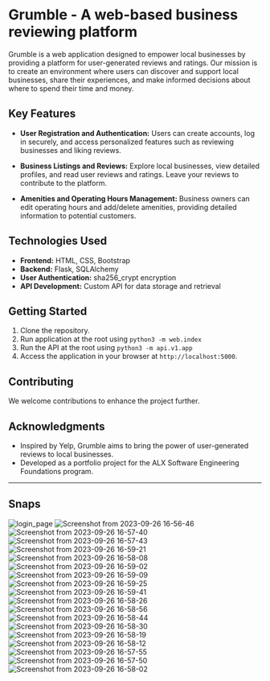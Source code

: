 # Grumble - A web-based business reviewing platform

Grumble is a web application designed to empower local businesses by providing a platform for user-generated reviews and ratings. Our mission is to create an environment where users can discover and support local businesses, share their experiences, and make informed decisions about where to spend their time and money.

## Key Features

- **User Registration and Authentication:** Users can create accounts, log in securely, and access personalized features such as reviewing businesses and liking reviews.

- **Business Listings and Reviews:** Explore local businesses, view detailed profiles, and read user reviews and ratings. Leave your reviews to contribute to the platform.

- **Amenities and Operating Hours Management:** Business owners can edit operating hours and add/delete amenities, providing detailed information to potential customers.

## Technologies Used

- **Frontend:** HTML, CSS, Bootstrap
- **Backend:** Flask, SQLAlchemy
- **User Authentication:** sha256_crypt encryption
- **API Development:** Custom API for data storage and retrieval

## Getting Started

1. Clone the repository.
2. Run application at the root using `python3 -m web.index`
3. Run the API at the root using `python3 -m api.v1.app`
4. Access the application in your browser at `http://localhost:5000`.

## Contributing

We welcome contributions to enhance the project further.

## Acknowledgments

- Inspired by Yelp, Grumble aims to bring the power of user-generated reviews to local businesses.
- Developed as a portfolio project for the ALX Software Engineering Foundations program.

---
## Snaps
![login_page](https://github.com/Omwamii/Yelp-clone/assets/100716410/e5a7ba20-0738-42af-87ea-6287d3118e67)
![Screenshot from 2023-09-26 16-56-46](https://github.com/Omwamii/Yelp-clone/assets/100716410/573d2e7b-ec4b-4177-9c2b-b894773651f6)
![Screenshot from 2023-09-26 16-57-40](https://github.com/Omwamii/Yelp-clone/assets/100716410/649035ee-f975-45d1-93e2-9ac480d8f360)
![Screenshot from 2023-09-26 16-57-43](https://github.com/Omwamii/Yelp-clone/assets/100716410/2e208901-7e56-4511-b66b-e0c5749f98d9)
![Screenshot from 2023-09-26 16-59-21](https://github.com/Omwamii/Yelp-clone/assets/100716410/21a1df94-6dd0-4689-8a23-6241a9fda3d6)
![Screenshot from 2023-09-26 16-58-08](https://github.com/Omwamii/Yelp-clone/assets/100716410/d320ea2e-127b-47e0-9fea-16fc88ba947c)
![Screenshot from 2023-09-26 16-59-02](https://github.com/Omwamii/Yelp-clone/assets/100716410/38c7affb-88c5-467f-af06-7027543bb3a0)
![Screenshot from 2023-09-26 16-59-09](https://github.com/Omwamii/Yelp-clone/assets/100716410/d5b2a5d1-5d4f-419b-8d90-77f65502d35b)
![Screenshot from 2023-09-26 16-59-25](https://github.com/Omwamii/Yelp-clone/assets/100716410/0e94a832-0002-4241-a07c-41baafdd97f8)
![Screenshot from 2023-09-26 16-59-41](https://github.com/Omwamii/Yelp-clone/assets/100716410/a18ceb7f-cd7d-4ad9-a127-abd052d6f2da)
![Screenshot from 2023-09-26 16-58-26](https://github.com/Omwamii/Yelp-clone/assets/100716410/f1a4a7f9-4dfa-4eb3-af86-a7304a5774a3)
![Screenshot from 2023-09-26 16-58-56](https://github.com/Omwamii/Yelp-clone/assets/100716410/d6f71bcb-db23-4bcf-9ef2-8af2eda6362d)
![Screenshot from 2023-09-26 16-58-44](https://github.com/Omwamii/Yelp-clone/assets/100716410/5903b5f1-7099-427e-84c2-7a6b425e1534)
![Screenshot from 2023-09-26 16-58-30](https://github.com/Omwamii/Yelp-clone/assets/100716410/423a76f3-ef73-4ae1-8ffa-37b459ca7478)
![Screenshot from 2023-09-26 16-58-19](https://github.com/Omwamii/Yelp-clone/assets/100716410/b6c86cc9-8b6e-4355-b55d-4a7b1ae1953c)
![Screenshot from 2023-09-26 16-58-12](https://github.com/Omwamii/Yelp-clone/assets/100716410/c6a3d7bc-74af-4218-931b-4b6a3c081000)
![Screenshot from 2023-09-26 16-57-55](https://github.com/Omwamii/Yelp-clone/assets/100716410/45d8c4b7-16cb-4073-bcfa-113408e45f4d)
![Screenshot from 2023-09-26 16-57-50](https://github.com/Omwamii/Yelp-clone/assets/100716410/6594a1b8-1a4e-4859-a19d-4a2f300925a8)
![Screenshot from 2023-09-26 16-58-02](https://github.com/Omwamii/Yelp-clone/assets/100716410/31570bf2-ae35-43e2-a394-8c667cbc1f82)
